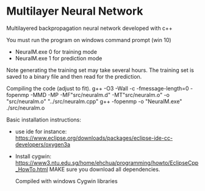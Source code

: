 # Multilayer Neural Network
Multilayered backpropagation neural network developed with c++

You must run the program on windows command prompt (win 10)
- NeuralM.exe 0 for training mode
- NeuralM.exe 1 for prediction mode

Note generating the training set may take several hours. The training set is saved to a binary file and then read for the prediction.

Compiling the code (adjust to fit). 
g++ -O3 -Wall -c -fmessage-length=0 -fopenmp -MMD -MP -MF"src/neuralm.d" -MT"src/neuralm.o" -o "src/neuralm.o" "../src/neuralm.cpp"
g++ -fopenmp -o "NeuralM.exe"  ./src/neuralm.o   

Basic installation instructions: 
- use ide for instance: https://www.eclipse.org/downloads/packages/eclipse-ide-cc-developers/oxygen3a
- Install cygwin: https://www3.ntu.edu.sg/home/ehchua/programming/howto/EclipseCpp_HowTo.html
  MAKE sure you download all dependencies. 
  
  Compiled with windows Cygwin libraries 
